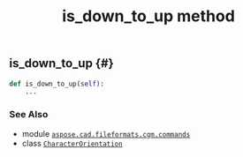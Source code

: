 ﻿---
title: is_down_to_up method
second_title: Aspose.CAD for Python via .NET API References
description: 
type: docs
weight: 20
url: /python-net/aspose.cad.fileformats.cgm.commands/characterorientation/is_down_to_up/
is_root: false
---

## is_down_to_up {#}





```python
def is_down_to_up(self):
    ...
```





### See Also
* module [`aspose.cad.fileformats.cgm.commands`](../../)
* class [`CharacterOrientation`](/cad/python-net/aspose.cad.fileformats.cgm.commands/characterorientation)
